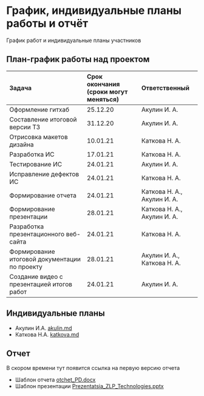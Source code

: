 # График, индивидуальные планы работы и отчёт

График работ и индивидуальные планы участников

## План-график работы над проектом

|Задача                                         | Срок окончания (сроки могут меняться) |Ответственный                |
|:--------------                                |:--------------------------            |:-------------               |
|Оформление гитхаб                              | 25.12.20                              | Акулин И. А.                |
|Составление итоговой версии ТЗ                 | 31.12.20                              | Акулин И. А.                |
|Отрисовка макетов дизайна                      | 10.01.21                              | Каткова Н. А.               |
|Разработка ИС                                  | 17.01.21                              | Каткова Н. А.               |
|Тестирование ИС                                | 24.01.21                              | Акулин И. А.                |
|Исправление дефектов ИС                        | 24.01.21                              | Каткова Н. А.               |
|Формирование отчета                            | 24.01.21                              | Каткова Н. А., Акулин И. А. |
|Формирование презентации                       | 28.01.21                              | Каткова Н. А., Акулин И. А. |
|Разработка презентационного веб-сайта          | 24.01.21                              | Каткова Н. А.               |
|Формирование итоговой документации по проекту  | 28.01.21                              | Акулин И. А., Каткова Н. А. |
|Создание видео с презентацией итогов работ     | 24.01.21                              | Акулин И. А.                |


## Индивидуальные планы

- Акулин И.А. [akulin.md](https://github.com/natalikatkowa/zlp_tech/blob/main/reports/akulin.md)
- Каткова Н.А. [katkova.md](https://github.com/natalikatkowa/zlp_tech/blob/main/reports/katkova.md)

## Отчет
В скором времени тут появится ссылка на первую версию отчета

- Шаблон отчета [otchet_PD.docx](https://github.com/natalikatkowa/zlp_tech/blob/main/reports/otchet_PD.docx)
- Шаблон презентации [Prezentatsia_ZLP_Technologies.pptx](https://github.com/natalikatkowa/zlp_tech/blob/main/reports/Prezentatsia_ZLP_Technologies.pptx)
